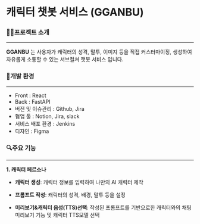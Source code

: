 # 캐릭터 챗봇 서비스 (GGANBU)

### 👨‍🏫프로젝트 소개
---
__GGANBU__ 는 사용자가 캐릭터의 성격, 말투, 이미지 등을 직접 커스터마이징, 생성하여 자유롭게 소통할 수 있는 서브컬쳐 챗봇 서비스 입니다.

### 🔧개발 환경
---
- Front : React
- Back : FastAPI
- 버전 및 이슈관리 : Github, Jira
- 협업 툴 : Notion, Jira, slack
- 서비스 배포 환경 : Jenkins
- 디자인 : Figma

### 🔍주요 기능
---
__1. 캐릭터 페르소나__
- __캐릭터 생성__:  캐릭터 정보를 입력하여 나만의 AI 캐릭터 제작

- __프롬프트 작성__:  캐릭터의 성격, 배경, 말투 등을 설정
- __미리보기&캐릭터 음성(TTS)선택__:  작성된 프롬프트를 기반으로한 캐릭터와의 채팅 미리보기 기능 및 캐릭터 TTS모델 선택

